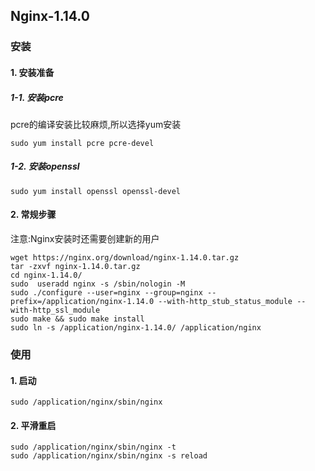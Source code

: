 ## Nginx-1.14.0
### 安装
#### 1. 安装准备
##### 1-1. 安装pcre
pcre的编译安装比较麻烦,所以选择yum安装
```
sudo yum install pcre pcre-devel
```
##### 1-2. 安装openssl
```
sudo yum install openssl openssl-devel
```

#### 2. 常规步骤
注意:Nginx安装时还需要创建新的用户
```
wget https://nginx.org/download/nginx-1.14.0.tar.gz
tar -zxvf nginx-1.14.0.tar.gz 
cd nginx-1.14.0/
sudo  useradd nginx -s /sbin/nologin -M
sudo ./configure --user=nginx --group=nginx --prefix=/application/nginx-1.14.0 --with-http_stub_status_module --with-http_ssl_module
sudo make && sudo make install
sudo ln -s /application/nginx-1.14.0/ /application/nginx
```

### 使用
#### 1. 启动
```
sudo /application/nginx/sbin/nginx
```
#### 2. 平滑重启
```
sudo /application/nginx/sbin/nginx -t
sudo /application/nginx/sbin/nginx -s reload
```

